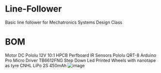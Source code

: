 # Line-Follower
Basic line follower for Mechatronics Systems Design Class

# BOM
  Motor DC Pololu 12V 10:1 HPCB
  Perfboard
  IR Sensors Pololu QRT-8
  Arduino Pro Micro
  Driver TB6612FNG
  Step Down
  Led
  Printed Wheels with nanotape as tyre
  CNHL LiPo 2S 450mAh
![image](https://github.com/user-attachments/assets/47032276-2075-4196-905d-95cab402a97b)
